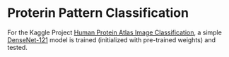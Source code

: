 # Proterin Pattern Classification

For the Kaggle Project [Human Protein Atlas Image Classification](https://www.kaggle.com/c/human-protein-atlas-image-classification), a simple [DenseNet-121](https://pytorch.org/docs/stable/torchvision/models.html) model is trained (initialized with pre-trained weights) and tested.
